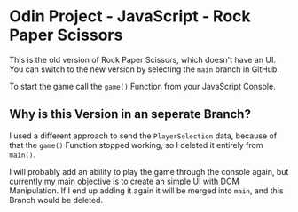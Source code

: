 # Odin Project - JavaScript - Rock Paper Scissors

This is the old version of Rock Paper Scissors, which doesn't have an UI. You can switch to the new version by selecting the `main` branch in GitHub.

To start the game call the `game()` Function from your JavaScript Console.

## Why is this Version in an seperate Branch?
I used a different approach to send the `PlayerSelection` data, because of that the `game()` Function stopped working, so I deleted it entirely from `main()`. 

I will probably add an ability to play the game through the console again, but currently my main objective is to create an simple UI with DOM Manipulation. If I end up adding it again it will be merged into `main`, and this Branch would be deleted.